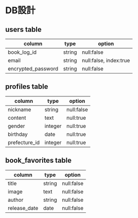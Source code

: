 # DB設計

## users table

|column|type|option|
|---------------|----------------|---------------|
|book_log_id|string|null:false|
|email|string|null:false, index:true|
|encrypted_password|string|null:false|

## profiles table
|column|type|option|
|---------------|----------------|---------------|
|nickname|string|null:false|
|content|text|null:true|
|gender|integer|null:true|
|birthday|date|null:true|
|prefecture_id|integer|null:true|

## book_favorites table
|column|type|option|
|---------------|----------------|---------------|
|title|string|null:false|
|image|text|null:false|
|author|string|null:false|
release_date|date|null:false|

